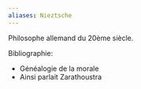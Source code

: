 ```yaml
---
aliases: Nieztsche
---
```

Philosophe allemand du 20ème siècle.

Bibliographie:
- Généalogie de la morale
- Ainsi parlait Zarathoustra